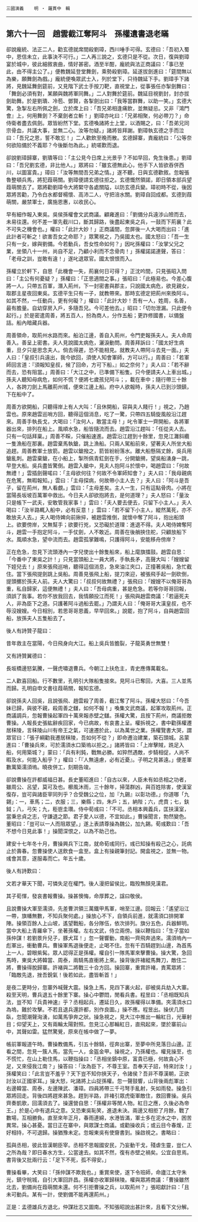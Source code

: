 

`三國演義`　　`明 ‧ 羅貫中　輯`

* * *

## 第六十一回　趙雲截江奪阿斗　孫權遺書退老瞞

卻說龐統、法正二人，勸玄德就席間殺劉璋，西川唾手可得。玄德曰：「吾初入蜀中，恩信未立，此事決不可行。」二人再三說之，玄德只是不從。次日，復與劉璋宴於城中，彼此細敘衷曲，情好甚密。酒至半酣，龐統與法正商議曰：「事已至此，由不得主公了。」便教魏延登堂舞劍，乘勢殺劉璋。延遂拔劍進曰：「筵間無以為樂，願舞劍為戲。」龐統便喚眾武士入，列於堂下，只待魏延下手。劉璋手下諸將，見魏延舞劍筵前，又見階下武士手按刀靶，直視堂上，從事張任亦掣劍舞曰：「舞劍必須有對，某願與魏將軍同舞。」二人對舞於筵前。魏延目視劉封，封亦拔劍助舞。於是劉璝、冷苞、鄧賢，各掣劍出曰：「我等當群舞，以助一笑。」玄德大驚，急掣左右所佩之劍，立於席上曰：「吾兄弟相逢痛飲，並無疑忌。又非『鴻門會』上，何用舞劍？不棄劍者立斬！」劉璋亦叱曰：「兄弟相聚，何必帶刀？」命侍衛者盡去佩劍。眾皆紛然下堂。玄德喚諸將士上堂，以酒賜之，曰：「吾弟兄同宗骨血，共議大事，並無二心。汝等勿疑。」諸將皆拜謝。劉璋執玄德之手而泣曰：「吾兄之恩，誓不敢忘！」二人歡飲至晚而散。玄德歸寨，責龐統曰：「公等奈何欲陷備於不義耶？今後斷勿為此。」統嗟歎而退。

卻說劉璋歸寨，劉璝等曰：「主公見今日席上光景乎？不如早回，免生後患。」劉璋曰：「吾兄劉玄德，非比他人。」眾將曰：「雖玄德無此心，他手下人皆欲吞併西川，以圖富貴。」璋曰：「汝等無間吾兄弟之情。」遂不聽，日與玄德歡敘。忽報張魯整頓兵馬，將犯葭萌關。劉璋便請玄德往拒之。玄德慨然領諾，即日領本部兵望葭萌關去了。眾將勸劉璋令大將緊守各處關隘，以防玄德兵變。璋初時不從，後因眾將苦勸，乃令白水都督楊懷、高沛二人，守把涪水關。劉璋自回成都。玄德到葭萌關，嚴禁軍士，廣施恩惠，以收民心。

早有細作報入東吳。吳侯孫權會文武商議。顧雍進曰：「劉備分兵遠涉山險而去，未易往還。何不差一軍先截川口，斷其歸路，後盡起東吳之兵，一鼓而下荊襄？此不可失之機會也。」權曰：「此計大妙！」正商議間，忽屏後一人大喝而出曰：「進此計者可斬之！欲害吾女之命耶？」眾驚視之，乃吳國太也。國太怒曰：「吾一生只有一女，嫁與劉備。今若動兵，吾女性命如何？」因叱孫權曰：「汝掌父兄之業，坐領八十一州，尚自不足，乃顧小利而不念骨肉！」孫權諾諾連聲，答曰：「老母之訓，豈敢有違！」遂叱退眾官。國太恨恨而入。

孫權立於軒下，自思「此機會一失，荊襄何日可得？」正沈吟間，只見張昭入問曰：「主公有何憂疑？」孫權曰：「正思適間之事。」張昭曰：「此極易也。今差心腹將一人，只帶五百軍，潛入荊州，下一封密書與郡主，只說國太病危，欲見親女，取郡主星夜回東吳。玄德平生只有一子，就教帶來。那時玄德定把荊州來換阿斗。如其不然，一任動兵，更有何礙？」權曰：「此計大妙！吾有一人，姓周，名善，最有膽量。自幼穿房入戶，多隨吾兄。今可差他去。」昭曰：「切勿泄漏。只此便令起行。」於是密遣周善，將五百人，扮為商人，分作五船；更詐修國書，以備盤詰。船內暗藏兵器。

周善領命，取荊州水路而來。船泊江邊，善自入荊州，令門吏報孫夫人。夫人命周善入。善呈上密書。夫人見說國太病危，灑淚動問。周善拜訴曰：「國太好生病重，旦夕只是思念夫人。倘去得遲，恐不能相見。就教夫人帶阿斗去見一面。」夫人曰：「皇叔引兵遠出，我今欲回，須使人知會軍師，方可以行。」周善曰：「若軍師回言道：『須報知皇叔，候了回命，方可下船，』如之奈何？」夫人曰：「若不辭而去，恐有阻當。」周善曰：「大江之中，已準備下船隻。只今便請夫人上車出城。」孫夫人聽知母病危，如何不慌？便將七歲孩兒阿斗；，載在車中；隨行帶三十餘人，各跨刀劍上馬離荊州城，便來江邊上船。府中人欲報時，孫夫人已到沙頭鎮，下在船中了。

周善方欲開船，只聽得岸上有人大叫：「且休開船，容與夫人餞行！」視之，乃趙雲也。原來趙雲巡哨方回，聽得這個消息，吃了一驚，只帶四五騎旋風般沿江趕來。周善手執長戈，大喝曰：「汝何人，敢當主母！」叱令軍士一齊開船，各將軍器出來，排列在船上。風順水急，船皆隨流而去。趙雲沿江趕叫：「任從夫人去。只有一句話拜稟。」周善不睬，只催船速進。趙雲沿江趕到十餘里，忽見江灘斜纜一隻漁船在那裏。趙雲棄馬執鎗，跳上漁船。只兩人駕船前來，望著夫人所坐大船追趕。周善教軍士放箭。趙雲以鎗撥之，箭皆紛紛落水。離大船懸隔丈餘，吳兵用鎗亂刺。趙雲棄鎗，在小船上，掣所佩青釭劍在手，分開鎗搠，望吳船湧身一跳，早登大船。吳兵盡皆驚倒。趙雲入艙中，見夫人抱阿斗於懷中，喝趙雲曰：「何故無禮！」雲插劍聲喏曰：「主母欲何往？何故不令軍師知會？」夫人曰：「我母親病在危篤，無暇報知。」雲曰：「主母探病，何故帶小主人去？」夫人曰：「阿斗是吾子，留在荊州，無人看覷。」雲曰：「主母差矣。主人一生，只有這點骨肉。小將在當陽長坂坡百萬軍中救出。今日夫人卻欲抱將去，是何道理？」夫人怒曰：「量汝只是帳下一武夫，安敢管我家事！」雲曰：「夫人要去便去，只留下小主人。」夫人喝曰：「汝半路輒入船中，必有反意！」雲曰：「若不留下小主人，縱然萬死，亦不敢放夫人去。」夫人喝侍婢向前揪捽，被趙雲推倒，就懷中奪了阿斗，抱出船頭上。欲要傍岸，又無幫手；欲要行兇，又恐礙於道理：進退不得。夫人喝侍婢奪阿斗，趙雲一手抱定阿斗，一手仗劍，人不敢近。周善在後艄挾住舵，只顧放船下水。風順水急，望中流而去。趙雲孤掌難鳴，只護得阿斗，安能移舟傍岸？

正在危急，忽見下流頭港內一字兒使出十餘隻船來，船上麾旗擂鼓。趙雲自思：「今番中了東吳之計！」只見當頭船上一員大將，手執長矛，高聲大叫：「嫂嫂留下姪兒去！」原來張飛巡哨，聽得這個消息，急來油江夾口，正撞著吳船，急忙截住。當下張飛提劍跳上吳船。周善見張飛上船，提刀來迎，被張飛手起一劍砍倒，提頭擲於孫夫人前。夫人大驚曰：「叔叔何故無禮？」張飛曰：「嫂嫂不以俺哥哥為重，私自歸家，這便無禮！」夫人曰：「吾母病重，甚是危急。若等你哥哥回報，須誤了我事。若你不放我回去，我情願投江而死！」張飛與趙雲商議：「若逼死夫人，非為臣下之道。只護著阿斗過船去罷。」乃謂夫人曰：「俺哥哥大漢皇叔，也不辱沒嫂嫂。今日相別，若思哥哥恩義，早早回來。」說罷，抱了阿斗，自與趙雲回船，放孫夫人五隻船去了。

後人有詩贊子龍曰：

昔年救主在當陽，今日飛身向大江。船上吳兵皆膽裂，子龍英勇世無雙！

又有詩贊翼德曰：

長坂橋邊怒氣騰，一聲虎嘯退曹兵。今朝江上扶危主，青史應傳萬載名。

二人歡喜回船。行不數里，孔明引大隊船隻接來。見阿斗已奪回，大喜。三人並馬而歸。孔明自申文書往葭萌關，報知玄德。

卻說孫夫人回吳，且說張飛、趙雲殺了周善，截江奪了阿斗。孫權大怒曰：「今吾妹已歸，與彼不親，殺周善之讎，如何不報！」喚集文武商議，起軍攻取荊州。正商議調兵，忽報曹操起軍四十萬來報赤壁之讎。孫權大驚，且按下荊州，商議拒敵曹操。人報長史張紘辭疾回家，今已病故，有哀書上呈。權拆視之，書中勸孫權遷居秣陵，言秣陵山川有帝王之氣，可速遷於此，以為萬世之業。孫權覽書大哭，謂眾官曰：「張子綱勸我遷居秣陵，吾如何不從？」即命遷治建業，築石頭城。呂蒙進曰：「曹操兵來，可於濡須水口築塢以拒之。」諸將皆曰：「上岸擊賊，跣足入船，何用築城？」蒙曰：「兵有利鈍，戰無必勝。如猝然遇敵，步騎相促，人尚不暇及水，何能入船乎？」權曰：「『人無遠慮，必有近憂』。子明之見甚遠。」便差軍數萬築濡須塢。曉夜併工，刻期告竣。

卻說曹操在許都威福日甚。長史董昭進曰：「自古以來，人臣未有如丞相之功者，雖周公、呂望，莫可及也。櫛風沐雨，三十餘年，掃蕩群凶，與百姓除害，使漢室復存，豈可與諸臣宰同列乎？合受魏公之位，加『九錫』以彰功德。」你道哪「九錫」：一，車馬；二，衣服；三，樂縣；四，朱戶；五，納陛；六，虎賁；七，鈇鉞；八，弓矢；九，秬鬯圭瓚。侍中荀彧曰：「不可。丞相本興義兵，匡扶漢室，當秉忠貞之志，守謙退之節。君子愛人以德，不宜如此。」曹操聞言，勃然變色。董昭曰：「豈可以一人而阻眾望。」遂上表請尊操為魏公，加九錫。荀彧歎曰：「吾不想今日見此事！」操聞深恨之，以為不助己也。

建安十七年冬十月，曹操興兵下江南，就命荀彧同行。彧已知操有殺己之心，託病止於壽春。忽曹操使人送飲食一盒至。盒上有操親筆封記。開盒視之，並無一物。彧會其意，遂服毒而亡。年五十歲。

後人有詩歎曰：

文若才華天下聞，可憐失足在權門。後人漫把留侯比，臨歿無顏見漢君。

其子荀惲，發哀書報曹操。操甚懊悔，命厚葬之，諡曰敬侯。

且說曹操大軍至濡須，先差曹洪領三萬鐵甲馬軍，哨至江邊。回報云：「遙望沿江一帶，旗幡無數，不知兵聚何處。」操放心不下，自領兵前進，就濡須口排開軍陣。操領百餘人上山坡，遙望戰船，各分隊伍，依次排列。旗分五色，兵器鮮明。當中大船上青羅傘下，坐著孫權。左右文武，侍立兩傍。操以鞭指曰：「生子當如孫仲謀！若劉景升兒子，豚犬耳！」忽一聲響動，南船一齊飛奔過來。濡須塢內一彪軍出，衝動曹兵。曹操軍馬退後便走，止喝不住。忽有千百騎趕到山邊，為首馬上一人，碧眼紫髯。眾人認得正是孫權。權自引一隊馬軍來擊曹操。操大驚，急回馬時，東吳大將韓當、周泰，兩騎馬直衝將上來。操背後許褚縱馬舞刀，敵住二將，曹操得脫歸寨。許褚與二將戰三十合方回。操回寨，重賞許褚，責罵眾將：「臨敵先退，挫吾銳氣！後若如此，盡皆斬首！」

是夜二更時分，忽寨外喊聲大震。操急上馬，見四下裏火起，卻被吳兵劫入大寨。殺至天明，曹兵退五十餘里下寨。操心中鬱悶，閒看兵書。程昱曰：「丞相既知兵法，豈不知『兵貴神速』乎？丞相起兵，遷延日久，故孫權得以準備。夾濡須水口為塢，難於攻擊。不若且退兵還許都，別作良圖。」操不應。程昱出。操伏几而臥，忽聞潮聲洶湧，如萬馬爭奔之狀。操急視之，見大江中推出一輪紅日，光華射目；仰望天上，又有兩輪太陽對照。忽見江心那輪紅日，直飛起來，墜於寨前山中，其聲如雷。猛然驚覺，原來在帳中做了一夢。

帳前軍報道午時。曹操教備馬，引五十餘騎，徑奔出寨，至夢中所見落日山邊。正看之間，忽見一簇人馬，當先一人，金盔金甲。操視之，乃孫權也。權見操至，也不慌忙，在山上勒住馬，以鞭指操曰：「丞相坐鎮中原，富貴已極，何故貪心不足，又來侵我江南？」操答曰：「汝為臣下，不尊王室。吾奉天子詔，特來討汝！」孫權笑曰：「此言豈不羞乎？天下豈不知你挾天子，令諸侯？吾非不尊漢朝，正欲討汝以正國家耳。」操大怒，叱諸將上山捉孫權。忽一聲鼓響，山背後兩彪軍出：右邊韓當、周泰，左邊陳武、潘璋。四員將帶三千弓弩手亂射，矢如雨發。操急引眾將回走。背後四將趕來甚急。趕到半路，許褚引眾虎衛軍敵住，救回曹操。吳兵齊奏凱歌，回濡須去了。操還營自思：「孫權非等閒人物。紅日之應，久後必為帝王。」於是心中有退兵之意。又恐東吳恥笑，進退未決。兩邊又相拒了月餘，戰了數場，互相勝負。直至來年正月，春雨連綿，水港皆滿，軍士多在泥水之中，困苦異常。操心甚憂。當日正在寨中，與眾謀士商議。或勸操收兵；或云目今春煖，正好相持，不可退歸。操猶豫未定。忽報東吳有使齎書到。操啟視之。書略曰：

孤與丞相，彼此皆漢朝臣宰。丞相不思報國安民，乃妄動干戈，殘虐生靈，豈仁人之所為哉？即日春水方生，公當速去。如其不然，復有赤壁之禍矣。公宜自思焉。書背後又批兩行云：「足下不死，孤不得安。」

曹操看畢，大笑曰：「孫仲謀不欺我也。」重賞來使，遂下令班師，命廬江太守朱光，鎮守皖城，自引大軍回許昌。孫權亦收軍歸秣陵。權與眾將商議：「曹操雖然北去，劉備尚在葭萌關未還。何不引拒曹操之兵，以取荊州？」張昭獻計曰：「且未可動兵。某有一計，使劉備不能再還荊州。」

正是：孟德雄兵方退北，仲謀壯志又圖南。不知張昭說出甚計來，且看下文分解。

* * *

